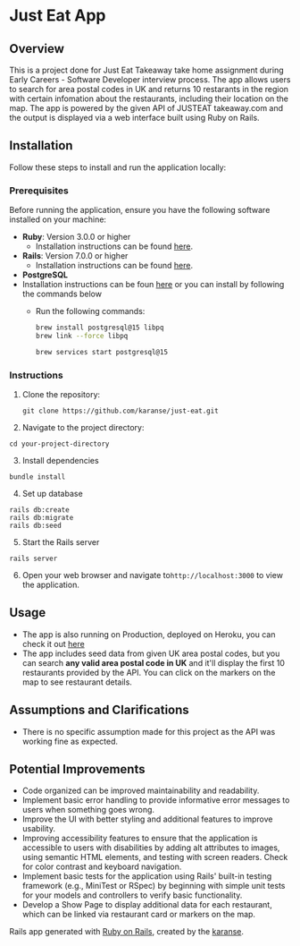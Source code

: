 # Just Eat App

## Overview
This is a project done for Just Eat Takeaway take home assignment during Early Careers - Software Developer interview process. The app allows users to search for area postal codes in UK and returns 10 restarants in the region with certain infomation about the restaurants, including their location on the map. The app is powered by the given API of JUSTEAT takeaway.com and the output is displayed via a web interface built using Ruby on Rails.

## Installation
Follow these steps to install and run the application locally:

### Prerequisites
Before running the application, ensure you have the following software installed on your machine:
- **Ruby**: Version 3.0.0 or higher
   - Installation instructions can be found [here](https://www.ruby-lang.org/en/documentation/installation/).
- **Rails**: Version 7.0.0 or higher
   - Installation instructions can be found [here](https://rubyonrails.org/).
- **PostgreSQL**
- Installation instructions can be foun [here](https://www.postgresql.org/) or you can install by following the commands below
  - Run the following commands:
    ```bash
    brew install postgresql@15 libpq
    brew link --force libpq
    ```

    ```bash
    brew services start postgresql@15
    ```

### Instructions
1. Clone the repository:
   ```
   git clone https://github.com/karanse/just-eat.git
   ```
2. Navigate to the project directory:
  ```
  cd your-project-directory
  ```
3. Install dependencies
  ```
  bundle install
  ```
4. Set up database
  ```
  rails db:create
  rails db:migrate
  rails db:seed
  ```
5. Start the Rails server
  ```
  rails server
  ```
6. Open your web browser and navigate to`http://localhost:3000` to view the application.

## Usage
- The app is also running on Production, deployed on Heroku, you can check it out [here](https://justeat-27a1c970ee01.herokuapp.com/)
- The app includes seed data from given UK area postal codes, but you can search **any valid area postal code in UK** and it'll display the first 10 restaurants provided by the API. You can click on the markers on the map to  see restaurant details.


## Assumptions and Clarifications
- There is no specific assumption made for this project as the API was working fine as expected.


## Potential Improvements
- Code organized can be improved maintainability and readability.
- Implement basic error handling to provide informative error messages to users when something goes wrong.
- Improve the UI with better styling and additional features to improve usability.
- Improving accessibility features to ensure that the application is accessible to users with disabilities by adding alt attributes to images, using semantic HTML elements, and testing with screen readers. Check for color contrast and keyboard navigation.
- Implement basic tests for the  application using Rails' built-in testing framework (e.g., MiniTest or RSpec) by beginning with simple unit tests for your models and controllers to verify basic functionality.
- Develop a Show Page to display additional data for each restaurant, which can be linked via restaurant card or markers on the map.


Rails app generated with [Ruby on Rails](https://rubyonrails.org/), created by the [karanse](https://github.com/karanse).
